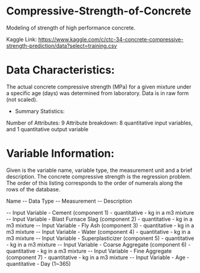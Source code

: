 # Compressive-Strength-of-Concrete
Modeling of strength of high performance concrete.

Kaggle Link: https://www.kaggle.com/c/ctc-34-concrete-compressive-strength-prediction/data?select=training.csv

# Data Characteristics:

The actual concrete compressive strength (MPa) for a given mixture under a
specific age (days) was determined from laboratory. Data is in raw form (not scaled).

- Summary Statistics:

Number of Attributes: 9
Attribute breakdown: 8 quantitative input variables, and 1 quantitative output variable

# Variable Information:

Given is the variable name, variable type, the measurement unit and a brief description.
The concrete compressive strength is the regression problem. The order of this listing
corresponds to the order of numerals along the rows of the database.

Name -- Data Type -- Measurement -- Description

-- Input Variable - Cement (component 1) - quantitative - kg in a m3 mixture 
-- Input Variable - Blast Furnace Slag (component 2) - quantitative - kg in a m3 mixture 
-- Input Variable - Fly Ash (component 3) - quantitative - kg in a m3 mixture 
-- Input Variable - Water (component 4) - quantitative - kg in a m3 mixture 
-- Input Variable - Superplasticizer (component 5) - quantitative - kg in a m3 mixture 
-- Input Variable - Coarse Aggregate (component 6) - quantitative - kg in a m3 mixture 
-- Input Variable - Fine Aggregate (component 7) - quantitative - kg in a m3 mixture 
-- Input Variable - Age - quantitative - Day (1~365) 
